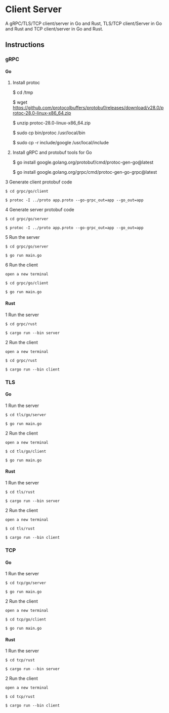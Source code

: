 # Client Server

A gRPC/TLS/TCP client/server in Go and Rust, TLS/TCP client/Server in Go and Rust and TCP client/server in Go and Rust.

## Instructions

### gRPC

#### Go

1. Install protoc

    $ cd /tmp

    $ wget https://github.com/protocolbuffers/protobuf/releases/download/v28.0/protoc-28.0-linux-x86_64.zip

    $ unzip protoc-28.0-linux-x86_64.zip

    $ sudo cp bin/protoc /usr/local/bin

    $ sudo cp -r include/google /usr/local/include

2. Install gRPC and protobuf tools for Go

    $ go install google.golang.org/protobuf/cmd/protoc-gen-go@latest

    $ go install google.golang.org/grpc/cmd/protoc-gen-go-grpc@latest

3 Generate client protobuf code

    $ cd grpc/go/client

    $ protoc -I ../proto app.proto --go-grpc_out=app --go_out=app

4 Generate server protobuf code

    $ cd grpc/go/server

    $ protoc -I ../proto app.proto --go-grpc_out=app --go_out=app

5 Run the server

    $ cd grpc/go/server

    $ go run main.go

6 Run the client

    open a new terminal

    $ cd grpc/go/client

    $ go run main.go

#### Rust

1 Run the server

    $ cd grpc/rust

    $ cargo run --bin server

2 Run the client

    open a new terminal

    $ cd grpc/rust

    $ cargo run --bin client

### TLS

#### Go

1 Run the server

    $ cd tls/go/server

    $ go run main.go

2 Run the client

    open a new terminal

    $ cd tls/go/client

    $ go run main.go

#### Rust

1 Run the server

    $ cd tls/rust

    $ cargo run --bin server

2 Run the client

    open a new terminal

    $ cd tls/rust

    $ cargo run --bin client

### TCP

#### Go

1 Run the server

    $ cd tcp/go/server

    $ go run main.go

2 Run the client

    open a new terminal

    $ cd tcp/go/client

    $ go run main.go

#### Rust

1 Run the server

    $ cd tcp/rust

    $ cargo run --bin server

2 Run the client

    open a new terminal

    $ cd tcp/rust

    $ cargo run --bin client
